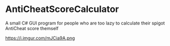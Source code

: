 # AntiCheatScoreCalculator
A small C# GUI program for people who are too lazy to calculate their spigot AntiCheat score themself


https://i.imgur.com/mJCia9A.png
